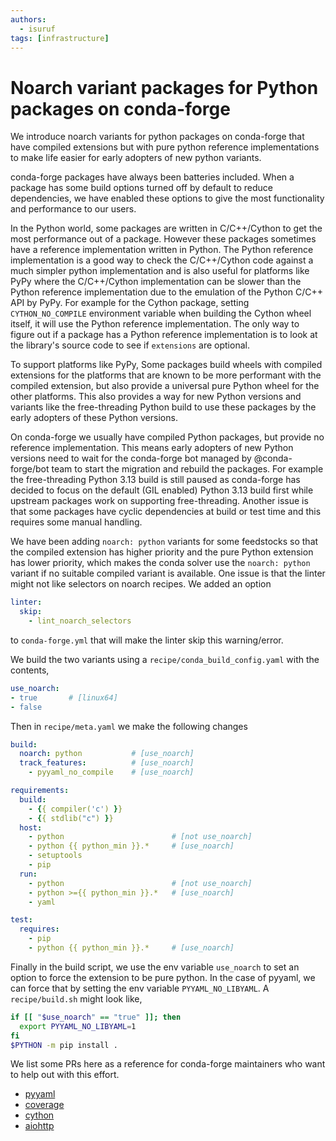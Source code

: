 ```yaml
---
authors:
  - isuruf
tags: [infrastructure]
---
```


# Noarch variant packages for Python packages on conda-forge

We introduce noarch variants for python packages on conda-forge
that have compiled extensions but with pure python reference
implementations to make life easier for early adopters of
new python variants.

<!-- truncate -->

conda-forge packages have always been batteries included. When
a package has some build options turned off by default to reduce
dependencies, we have enabled these options to give the most
functionality and performance to our users.

In the Python world, some packages are written in C/C++/Cython
to get the most performance out of a package. However these packages
sometimes have a reference implementation written in Python. The Python
reference implementation is a good way to check the C/C++/Cython
code against a much simpler python implementation and is also
useful for platforms like PyPy where the C/C++/Cython implementation
can be slower than the Python reference implementation due to the
emulation of the Python C/C++ API by PyPy. For example for the Cython
package, setting `CYTHON_NO_COMPILE` environment variable
when building the Cython wheel itself, it will use the Python reference
implementation. The only way to figure out if a package has a Python
reference implementation is to look at the library's source code
to see if `extensions` are optional.

To support platforms like PyPy, Some packages build wheels with
compiled extensions for the platforms that are
known to be more performant with the compiled extension, but also
provide a universal pure Python wheel for the other platforms.
This also provides a way for new Python versions and variants
like the free-threading Python build to use these packages by the
early adopters of these Python versions.

On conda-forge we usually have compiled Python packages, but provide
no reference implementation. This means early adopters of new Python
versions need to wait for the conda-forge bot managed by @conda-forge/bot
team to start the migration and rebuild the packages. For example the
free-threading Python 3.13 build is still paused as
conda-forge has decided to focus on the default (GIL enabled)
Python 3.13 build first while upstream packages work on
supporting free-threading.
Another issue is that some packages have cyclic dependencies at build
or test time and this requires some manual handling.

We have been adding `noarch: python` variants for some feedstocks
so that the compiled extension has higher priority and the pure
Python extension has lower priority, which makes the conda solver
use the `noarch: python` variant if no suitable compiled variant
is available. One issue is that the linter might not like selectors
on noarch recipes. We added an option

```yaml
linter:
  skip:
    - lint_noarch_selectors
```

to `conda-forge.yml` that will make the linter skip this warning/error.

We build the two variants using a `recipe/conda_build_config.yaml`
with the contents,

```yaml
use_noarch:
- true       # [linux64]
- false
```

Then in `recipe/meta.yaml` we make the following changes
```yaml
build:
  noarch: python           # [use_noarch]
  track_features:          # [use_noarch]
    - pyyaml_no_compile    # [use_noarch]

requirements:
  build:
    - {{ compiler('c') }}
    - {{ stdlib("c") }}
  host:
    - python                        # [not use_noarch]
    - python {{ python_min }}.*     # [use_noarch]
    - setuptools
    - pip
  run:
    - python                        # [not use_noarch]
    - python >={{ python_min }}.*   # [use_noarch]
    - yaml

test:
  requires:
    - pip
    - python {{ python_min }}.*     # [use_noarch]
```

Finally in the build script, we use the env variable `use_noarch`
to set an option to force the extension to be pure python.
In the case of pyyaml, we can force that by setting the env variable
`PYYAML_NO_LIBYAML`. A `recipe/build.sh` might look like,

```bash
if [[ "$use_noarch" == "true" ]]; then
  export PYYAML_NO_LIBYAML=1
fi
$PYTHON -m pip install .
```

We list some PRs here as a reference for conda-forge maintainers who
want to help out with this effort.

- [pyyaml](https://github.com/conda-forge/pyyaml-feedstock/pull/55)
- [coverage](https://github.com/conda-forge/coverage-feedstock/pull/123)
- [cython](https://github.com/conda-forge/cython-feedstock/pull/147)
- [aiohttp](https://github.com/conda-forge/aiohttp-feedstock/pull/99)
